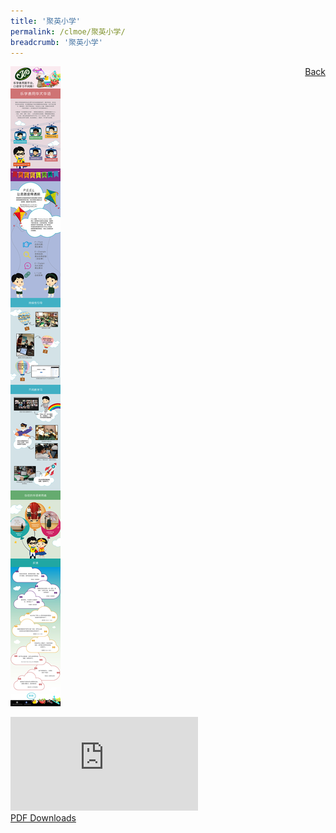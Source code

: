 ```yaml
---
title: '聚英小学'
permalink: /clmoe/聚英小学/
breadcrumb: '聚英小学'
---
```

<a href="/gallery/华文学习展示区-chinese-exhibitions-d/schools/" style="float:right;">Back</a>
 <img src="/images/JuyingPri-CL.jpg"> <br/>
<div class="video-container">
  <iframe src="https://www.youtube.com/embed/d6fmLlW8eoE" frameborder="0" allow="accelerometer; autoplay; encrypted-media; gyroscope; picture-in-picture" allowfullscreen></iframe></div>
<a href="/Sharing-Sessions/01-website-exhibitor-template-pdf.pdf" download>PDF Downloads</a>
